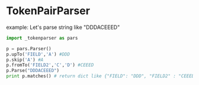 TokenPairParser
===============


example: Let's parse string like "DDDACEEED"

```python
import _tokenparser as pars

p = pars.Parser()
p.upTo('FIELD','A') #DDD
p.skip('A') #A
p.fromTo('FIELD2','C','D') #CEEED
p.Parse("DDDACEEED")
print p.matches() # return dict like {"FIELD": "DDD", "FIELD2" : "CEEED"}
```
